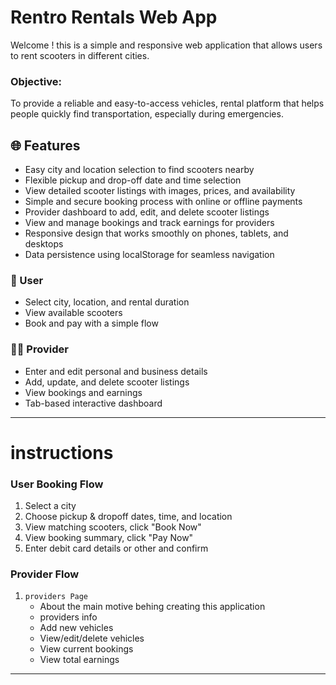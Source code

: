 # Rentro Rentals Web App
Welcome ! this is a simple and responsive web application that allows users to rent scooters in different cities.

### Objective:
To provide a reliable and easy-to-access vehicles, rental platform that helps people quickly find transportation, especially during emergencies.

## 🌐 Features
- Easy city and location selection to find scooters nearby
- Flexible pickup and drop-off date and time selection
- View detailed scooter listings with images, prices, and availability
- Simple and secure booking process with online or offline payments 
- Provider dashboard to add, edit, and delete scooter listings
- View and manage bookings and track earnings for providers
- Responsive design that works smoothly on phones, tablets, and desktops
- Data persistence using localStorage for seamless navigation

### 👤 User
- Select city, location, and rental duration
- View available scooters
- Book and pay with a simple flow

### 🧑‍💼 Provider
- Enter and edit personal and business details
- Add, update, and delete scooter listings
- View bookings and earnings
- Tab-based interactive dashboard

---
# instructions

### User Booking Flow

1. Select a city  
2. Choose pickup & dropoff dates, time, and location  
3. View matching scooters, click "Book Now"  
4. View booking summary, click "Pay Now"  
5. Enter debit card details or other and confirm

### Provider Flow

1. `providers Page`  
   - About the main motive behing creating this application 
   - providers info
   - Add new vehicles
   - View/edit/delete vehicles  
   - View current bookings  
   - View total earnings

---

